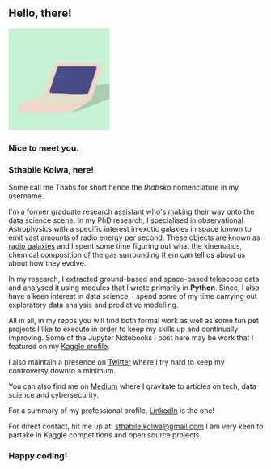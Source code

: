 ## Hello, there!

<img src="hello_world_giphy.gif" height="200">

### Nice to meet you.

### Sthabile Kolwa, here!


Some call me Thabs for short hence the *thabsko* nomenclature in my username.

I'm a former graduate research assistant who's making their way onto the data science scene. In my PhD research, I specialised in observational Astrophysics with a specific interest in exotic galaxies in space known to emit vast amounts of radio energy per second. These objects are known as [radio galaxies](https://www.linkedin.com/in/sthabile-kolwa/) and I spent some time figuring out what the kinematics, chemical composition of the gas surrounding them can tell us about us about how they evolve. 

In my research, I extracted ground-based and space-based telescope data and analysed it using modules that I wrote primarily in **Python**. Since, I also have a keen interest in data science, I spend some of my time carrying out exploratory data analysis and predictive modelling. 

All in all, in my repos you will find both formal work as well as some fun pet projects I like to execute in order to keep my skills up and continually improving. Some of the Jupyter Notebooks I post here may be work that I featured on my [Kaggle profile](http://kaggle.com/sthabile). 

I also maintain a presence on [Twitter](http://twitter.com/sthabile_kolwa) where I try hard to keep my controversy downto a minimum. 

You can also find me on [Medium](https://medium.com/@sthabs.k) where I gravitate to articles on tech, data science and cybersecurity. 

For a summary of my professional profile, [LinkedIn](https://www.linkedin.com/in/sthabile-kolwa/) is the one!

For direct contact, hit me up at: sthabile.kolwa@gmail.com 
I am very keen to partake in Kaggle competitions and open source projects. 


### Happy coding!